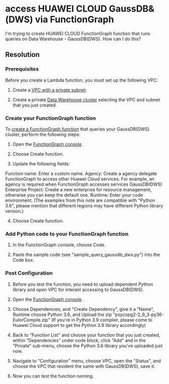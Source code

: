 # access HUAWEI CLOUD GaussDB&(DWS) via FunctionGraph

I'm trying to create HUAWEI CLOUD FunctionGraph function that runs queries on Data Warehouse - GaussDB(DWS). How can I do this?

## Resolution


### Prerequisites

Before you create a Lambda function, you must set up the following VPC:

1. Create a [VPC with a private subnet](https://support.huaweicloud.com/intl/en-us/qs-vpc/en-us_topic_0017816228.html). 

2. Create a private [Data Warehouse cluster](https://support.huaweicloud.com/intl/en-us/qs-vpc/en-us_topic_0017816228.html) selecting the VPC and subnet that you just created.



### Create your FunctionGraph function

To [create a FunctionGraph function](https://support.huaweicloud.com/intl/en-us/qs-functiongraph/functiongraph_04_0101.html) that queries your GaussDB(DWS) cluster, perform the following steps:

1. Open the [FunctionGraph console](https://console-intl.huaweicloud.com/functiongraph/?agencyId=e75efe0129c743b593ea9f85fc15a894&region=af-south-1&locale=en-us#/serverless/dashboard).

2. Choose Create function.

3. Update the following fields:

Function name: Enter a custom name.
Agency: Create a agency delegate FunctionGraph to access other Huawei Cloud services. For example, an agency is required when FunctionGraph accesses services GaussDB(DWS)
Enterprise Project: Create a new enterprise for resource management, otherwise you can keep the default one.
Runtime: Enter your code environment. (The examples from this note are compatible with "Python 3.6", please mention that different regions may have different Python library version.)

4. Choose Create function.



### Add Python code to your FunctionGraph function

1. In the FunctionGraph console, choose Code.

2. Paste the sample code (see "sample_query_gaussdb_dws.py") into the Code box.



### Post Configuration

1. Before you test the function, you need to upload dependent Python library and open VPC for interanl accessing to GaussDB(DWS).

2. Open the [FunctionGraph console](https://console-intl.huaweicloud.com/functiongraph/?agencyId=e75efe0129c743b593ea9f85fc15a894&region=af-south-1&locale=en-us#/serverless/dashboard).

3. Choose Dependencies, and "Create Dependency", give it a "Name", Runtime choose Python 3.6, and Upload the zip "psycopg2-2_9_3-py36-EulorCompile.zip" (If you're in Python 3.9 complier, please come to Huawei Cloud support to get the Python 3.9 library accordingly)

4. Back to "Function List" and choose your function that you just created, within "Dependencies" under code block, click "Add" and in the "Private" sub-menu, choose the Python 3.6 library you've uploaded just now.

5. Navigate to "Configuration" menu, choose VPC, open the "Status", and choose the VPC that resident the same with GaussDB(DWS), save it.

6. Now you can test the function running.
